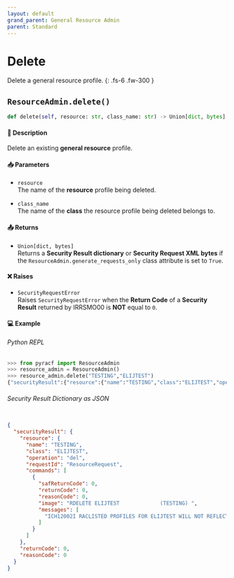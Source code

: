 ```yaml
---
layout: default
grand_parent: General Resource Admin
parent: Standard
---
```


# Delete

Delete a general resource profile.
{: .fs-6 .fw-300 }

## `ResourceAdmin.delete()`

```python
def delete(self, resource: str, class_name: str) -> Union[dict, bytes]:
```

#### 📄 Description

Delete an existing **general resource** profile.

#### 📥 Parameters
* `resource`<br>
  The name of the **resource** profile being deleted.

* `class_name`<br>
  The name of the **class** the resource profile being deleted belongs to.

#### 📤 Returns
* `Union[dict, bytes]`<br>
  Returns a **Security Result dictionary** or **Security Request XML bytes** if the `ResourceAdmin.generate_requests_only` class attribute is set to `True`.

#### ❌ Raises
* `SecurityRequestError`<br>
  Raises `SecurityRequestError` when the **Return Code** of a **Security Result** returned by IRRSMO00 is **NOT** equal to `0`.

#### 💻 Example

###### Python REPL
```python
>>> from pyracf import ResourceAdmin
>>> resource_admin = ResourceAdmin()
>>> resource_admin.delete("TESTING","ELIJTEST")
{"securityResult":{"resource":{"name":"TESTING","class":"ELIJTEST","operation":"del","requestId":"ResourceRequest","commands":[{"safReturnCode":0,"returnCode":0,"reasonCode":0,"image":"RDELETE ELIJTEST             (TESTING) ","messages":["ICH12002I RACLISTED PROFILES FOR ELIJTEST WILL NOT REFLECT THE DELETION(S) UNTIL A SETROPTS REFRESH IS ISSUED."]}]},"returnCode":0,"reasonCode":0}}
```

###### Security Result Dictionary as JSON
```json

{
  "securityResult": {
    "resource": {
      "name": "TESTING",
      "class": "ELIJTEST",
      "operation": "del",
      "requestId": "ResourceRequest",
      "commands": [
        {
          "safReturnCode": 0,
          "returnCode": 0,
          "reasonCode": 0,
          "image": "RDELETE ELIJTEST             (TESTING) ",
          "messages": [
            "ICH12002I RACLISTED PROFILES FOR ELIJTEST WILL NOT REFLECT THE DELETION(S) UNTIL A SETROPTS REFRESH IS ISSUED."
          ]
        }
      ]
    },
    "returnCode": 0,
    "reasonCode": 0
  }
}
```